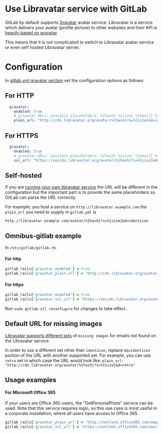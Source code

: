 # Use Libravatar service with GitLab

GitLab by default supports [Gravatar](https://gravatar.com) avatar service.
Libravatar is a service which delivers your avatar (profile picture) to other websites and their API is
[heavily based on gravatar](https://wiki.libravatar.org/api/).

This means that it is not complicated to switch to Libravatar avatar service or even self hosted Libravatar server.

# Configuration

In [gitlab.yml gravatar section](https://gitlab.com/gitlab-org/gitlab-ce/blob/672bd3902d86b78d730cea809fce312ec49d39d7/config/gitlab.yml.example#L122) set
the configuration options as follows:

## For HTTP

```yml
  gravatar:
    enabled: true
    # gravatar URLs: possible placeholders: %{hash} %{size} %{email} %{username}
    plain_url: "http://cdn.libravatar.org/avatar/%{hash}?s=%{size}&d=identicon"
```

## For HTTPS

```yml
  gravatar:
    enabled: true
    # gravatar URLs: possible placeholders: %{hash} %{size} %{email} %{username}
    ssl_url: "https://seccdn.libravatar.org/avatar/%{hash}?s=%{size}&d=identicon"
```

## Self-hosted

If you are [running your own libravatar service](https://wiki.libravatar.org/running_your_own/) the URL will be different in the configuration
but the important part is to provide the same placeholders so GitLab can parse the URL correctly.

For example, you host a service on `http://libravatar.example.com` the `plain_url` you need to supply in `gitlab.yml` is

`http://libravatar.example.com/avatar/%{hash}?s=%{size}&d=identicon`


## Omnibus-gitlab example

In `/etc/gitlab/gitlab.rb`:

#### For http

```ruby
gitlab_rails['gravatar_enabled'] = true
gitlab_rails['gravatar_plain_url'] = "http://cdn.libravatar.org/avatar/%{hash}?s=%{size}&d=identicon"
```

#### For https

```ruby
gitlab_rails['gravatar_enabled'] = true
gitlab_rails['gravatar_ssl_url'] = "https://seccdn.libravatar.org/avatar/%{hash}?s=%{size}&d=identicon"
```


Run `sudo gitlab-ctl reconfigure` for changes to take effect.


## Default URL for missing images

[Libravatar supports different sets](https://wiki.libravatar.org/api/) of `missing images` for emails not found on the Libravatar service.

In order to use a different set other than `identicon`, replace `&d=identicon` portion of the URL with another supported set.
For example, you can use `retro` set in which case the URL would look like: `plain_url: "http://cdn.libravatar.org/avatar/%{hash}?s=%{size}&d=retro"`


## Usage examples

#### For Microsoft Office 365

If your users are Office 365-users, the "GetPersonaPhoto" service can be used. Note that this service requires login, so this use case is
most useful in a corporate installation, where all users have access to Office 365.

```ruby
gitlab_rails['gravatar_plain_url'] = 'http://outlook.office365.com/owa/service.svc/s/GetPersonaPhoto?email=%{email}&size=HR120x120'
gitlab_rails['gravatar_ssl_url'] = 'https://outlook.office365.com/owa/service.svc/s/GetPersonaPhoto?email=%{email}&size=HR120x120'
```
